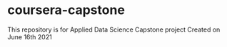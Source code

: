 # coursera-capstone
This repository is for Applied Data Science Capstone project
Created on June 16th 2021
